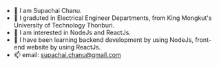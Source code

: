 - 👋 I am Supachai Chanu.
- 🎁 I graduted in Electrical Engineer Departments, from King Mongkut's University of Technology Thonburi.
- 👀 I am interested in NodeJs and ReactJs.
- 🌱 I have been learning backend development by using NodeJs, front-end website by using ReactJs.
- 📫 email: supachai.chanu@gmail.com

<!---
gotsupa/gotsupa is a ✨ special ✨ repository because its `README.md` (this file) appears on your GitHub profile.
You can click the Preview link to take a look at your changes.
--->
